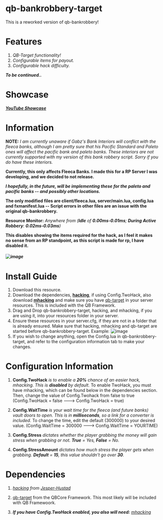 # qb-bankrobbery-target

This is a reworked version of qb-bankrobbery!

# Features

1. _QB-Target functionality!_
2. _Configurable items for payout._
3. _Configurable hack difficulty._

_**To be continued..**_

# Showcase

_**[YouTube Showcase](https://www.youtube.com/watch?v=dQw4w9WgXcQ)**_

# Information

**NOTE:** _I am currently unaware if Gabz's Bank Interiors will conflict with the fleeca banks, although I am pretty sure that his Pacific Standard and Paleto ones will affect the pacific bank and paleto banks. These interiors are not currently supported with my version of this bank robbery script. Sorry if you do have these interiors._

**Currently, this only affects Fleeca Banks. I made this for a RP Server I was developing, and we decided to not release.**

**_I hopefully, in the future, will be implementing these for the paleto and pacific banks -- and possibly other locations._**

**The only modified files are client/fleeca.lua, server/main.lua, config.lua and fxmanifest.lua -- Script errors in other files are an issue with the original qb-bankrobbery.**

**Resource Monitor:** _Anywhere from (**Idle** of **0.00ms-0.01ms**; **During Active Robbery**: **0.02ms-0.03ms**)_
 
**This disables showing the items required for the hack, as I feel it makes no sense from an RP standpoint, as this script is made for rp, I have disabled it.**
##### ![image](https://user-images.githubusercontent.com/95599217/174428190-652b1889-0d26-49c0-924f-4d51c8528df1.png)

# Install Guide

1. Download this resource.
2. Download the dependencies, **[hacking](https://github.com/Jesper-Hustad/NoPixel-minigame/tree/main/fivem-script)**, if using Config.TwoHack, also download
**[mhacking](https://github.com/davedorm/mhacking)** and make sure you have [qb-target](https://github.com/qbcore-framework/qb-target) in your server resources.   This is included with the QB Framework.
3. Drag and Drop qb-bankrobbery-target, hacking, and mhacking, if you are using it, into your resources folder in your server. 
4. Ensure these resources in your server.cfg, if they are not in a folder that is already ensured. Make sure that hacking, mhacking and qb-target are started before qb-bankrobbery-target. Example: ![image](https://i.imgur.com/AUh8cdO.png)
5. If you wish to change anything, open the Config.lua in qb-bankrobbery-target, and refer to the configuration information tab to make your changes.


# Configuration Information

1. **Config.TwoHack** _is to enable a **20%** chance of an easier hack, mhacking. This is **disabled** by default._
To enable TwoHack, you must have mhacking, which can be found below in the dependencies section. Then, change the value of Config.Twohack from false to true (Config.TwoHack = false ---> Config.TwoHack = true)

2. **Config.WaitTime** _is your wait time for the fleeca (and future banks) vault doors to open. This is in **milliseconds**, so a link for a converter is included._
To change the time, edit the default (300000) to your desired value. (Config.WaitTime = 300000 ---> Config.WaitTime = YOURTIME)

3. **Config.Stress** _dictates whether the player grabbing the money will gain stress when grabbing or not. **True** = Yes, **False** = No._

4. **Config.StressAmount** _dictates how much stress the player gets when grabbing. **Default** = **15**, this value shouldn't go over **30**._


# Dependencies 

1. _[hacking](https://github.com/Jesper-Hustad/NoPixel-minigame/tree/main/fivem-script) from [Jesper-Hustad](https://github.com/Jesper-Hustad)_

2. [qb-target](https://github.com/qbcore-framework/qb-target) from the QBCore Framework. This most likely will be included with QB Framewoork. 

3. _***If you have Config.TwoHack enabled, you also will need:*** [mhacking](https://github.com/davedorm/mhacking)_

